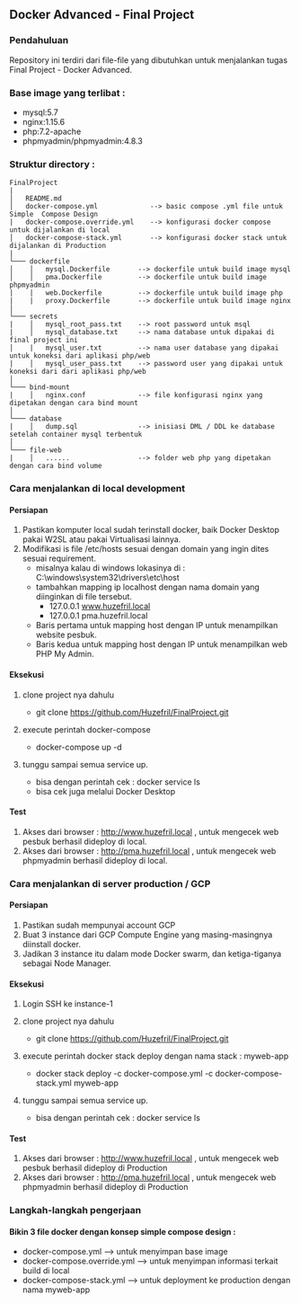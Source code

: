 
## Docker Advanced - Final Project
### Pendahuluan

Repository ini terdiri dari file-file yang dibutuhkan untuk menjalankan tugas Final Project - Docker Advanced.

### Base image yang terlibat :

- mysql:5.7
- nginx:1.15.6
- php:7.2-apache
- phpmyadmin/phpmyadmin:4.8.3

### Struktur directory :

```
FinalProject
|
│   README.md
│   docker-compose.yml             --> basic compose .yml file untuk Simple  Compose Design
|   docker-compose.override.yml    --> konfigurasi docker compose untuk dijalankan di local
│   docker-compose-stack.yml       --> konfigurasi docker stack untuk dijalankan di Production   
|
└─── dockerfile
│    │   mysql.Dockerfile       --> dockerfile untuk build image mysql
│    │   pma.Dockerfile         --> dockerfile untuk build image phpmyadmin
|    |   web.Dockerfile         --> dockerfile untuk build image php
|    |   proxy.Dockerfile       --> dockerfile untuk build image nginx  
│   
└─── secrets
|    │   mysql_root_pass.txt    --> root password untuk msql
|    │   mysql_database.txt     --> nama database untuk dipakai di final project ini
│    |   mysql_user.txt         --> nama user database yang dipakai untuk koneksi dari aplikasi php/web
|    │   mysql_user_pass.txt    --> password user yang dipakai untuk koneksi dari dari aplikasi php/web
│   
└─── bind-mount
|    │   nginx.conf             --> file konfigurasi nginx yang dipetakan dengan cara bind mount
│   
└─── database
|    │   dump.sql               --> inisiasi DML / DDL ke database setelah container mysql terbentuk
│   
└─── file-web
|    │   ......                 --> folder web php yang dipetakan dengan cara bind volume
```

### Cara menjalankan di local development

#### Persiapan

1. Pastikan komputer local sudah terinstall docker, baik Docker Desktop pakai W2SL atau pakai Virtualisasi lainnya.
2. Modifikasi is file /etc/hosts sesuai dengan domain yang ingin dites sesuai requirement.
   - misalnya kalau di windows lokasinya di : C:\windows\system32\drivers\etc\host
   - tambahkan mapping ip localhost dengan nama domain yang diinginkan di file tersebut.
     - 127.0.0.1 www.huzefril.local
     - 127.0.0.1 pma.huzefril.local
   - Baris pertama untuk mapping host dengan IP untuk menampilkan website pesbuk.
   - Baris kedua untuk mapping host dengan IP untuk menampilkan web PHP My Admin.

#### Eksekusi

1. clone project nya dahulu      
   - git clone https://github.com/Huzefril/FinalProject.git

2. execute perintah docker-compose
   - docker-compose up -d

3. tunggu sampai semua service up.
   - bisa dengan perintah cek : docker service ls
   - bisa cek juga melalui Docker Desktop
   
#### Test

1. Akses dari browser : http://www.huzefril.local , untuk mengecek web pesbuk berhasil dideploy di local.
2. Akses dari browser : http://pma.huzefril.local , untuk mengecek web phpmyadmin berhasil dideploy di local.


### Cara menjalankan di server production / GCP 

#### Persiapan

1. Pastikan sudah mempunyai account GCP
2. Buat 3 instance dari GCP Compute Engine yang masing-masingnya diinstall docker.
3. Jadikan 3 instance itu dalam mode Docker swarm, dan ketiga-tiganya sebagai Node Manager.

#### Eksekusi

1. Login SSH ke instance-1

2. clone project nya dahulu      
   - git clone https://github.com/Huzefril/FinalProject.git

2. execute perintah docker stack deploy dengan nama stack : myweb-app
   - docker stack deploy -c docker-compose.yml -c docker-compose-stack.yml myweb-app

3. tunggu sampai semua service up.
   - bisa dengan perintah cek : docker service ls
   
#### Test

1. Akses dari browser : http://www.huzefril.local , untuk mengecek web pesbuk berhasil dideploy di Production
2. Akses dari browser : http://pma.huzefril.local , untuk mengecek web phpmyadmin berhasil dideploy di Production
### Langkah-langkah pengerjaan


#### Bikin 3 file docker dengan konsep simple compose design :

- docker-compose.yml   --> untuk menyimpan base image 
- docker-compose.override.yml --> untuk menyimpan informasi terkait build di local
- docker-compose-stack.yml --> untuk deployment ke production dengan nama myweb-app


